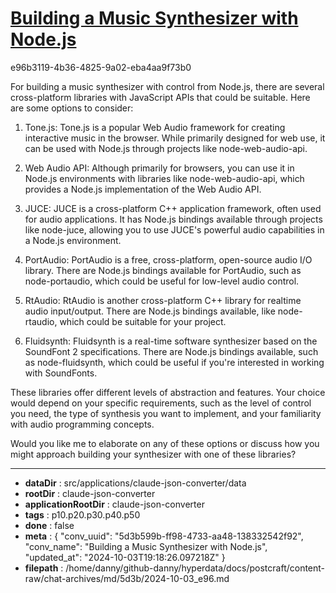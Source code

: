 # [Building a Music Synthesizer with Node.js](https://claude.ai/chat/5d3b599b-ff98-4733-aa48-138332542f92)

e96b3119-4b36-4825-9a02-eba4aa9f73b0

 For building a music synthesizer with control from Node.js, there are several cross-platform libraries with JavaScript APIs that could be suitable. Here are some options to consider:

1. Tone.js:
Tone.js is a popular Web Audio framework for creating interactive music in the browser. While primarily designed for web use, it can be used with Node.js through projects like node-web-audio-api.

2. Web Audio API:
Although primarily for browsers, you can use it in Node.js environments with libraries like node-web-audio-api, which provides a Node.js implementation of the Web Audio API.

3. JUCE:
JUCE is a cross-platform C++ application framework, often used for audio applications. It has Node.js bindings available through projects like node-juce, allowing you to use JUCE's powerful audio capabilities in a Node.js environment.

4. PortAudio:
PortAudio is a free, cross-platform, open-source audio I/O library. There are Node.js bindings available for PortAudio, such as node-portaudio, which could be useful for low-level audio control.

5. RtAudio:
RtAudio is another cross-platform C++ library for realtime audio input/output. There are Node.js bindings available, like node-rtaudio, which could be suitable for your project.

6. Fluidsynth:
Fluidsynth is a real-time software synthesizer based on the SoundFont 2 specifications. There are Node.js bindings available, such as node-fluidsynth, which could be useful if you're interested in working with SoundFonts.

These libraries offer different levels of abstraction and features. Your choice would depend on your specific requirements, such as the level of control you need, the type of synthesis you want to implement, and your familiarity with audio programming concepts.

Would you like me to elaborate on any of these options or discuss how you might approach building your synthesizer with one of these libraries?

---

* **dataDir** : src/applications/claude-json-converter/data
* **rootDir** : claude-json-converter
* **applicationRootDir** : claude-json-converter
* **tags** : p10.p20.p30.p40.p50
* **done** : false
* **meta** : {
  "conv_uuid": "5d3b599b-ff98-4733-aa48-138332542f92",
  "conv_name": "Building a Music Synthesizer with Node.js",
  "updated_at": "2024-10-03T19:18:26.097218Z"
}
* **filepath** : /home/danny/github-danny/hyperdata/docs/postcraft/content-raw/chat-archives/md/5d3b/2024-10-03_e96.md